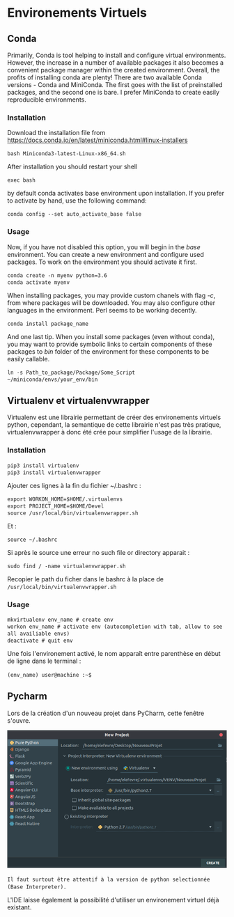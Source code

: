 # Environements Virtuels

## Conda

Primarily, Conda is tool helping to install and configure virtual environments. However, the increase in a number of available packages it also becomes a convenient package manager within the created environment. Overall, the profits of installing conda are plenty!
There are two available Conda versions - Conda and MiniConda. The first goes with the list of preinstalled packages, and the second one is bare. I prefer MiniConda to create easily reproducible environments.
### Installation

Download the installation file from https://docs.conda.io/en/latest/miniconda.html#linux-installers
```
bash Miniconda3-latest-Linux-x86_64.sh
```

After installation you should restart your shell

```
exec bash
```

by default conda activates base environment upon installation. If you prefer to activate by hand, use the following command:

```
conda config --set auto_activate_base false
```

### Usage

Now, if you have not disabled this option, you will begin in the *base* environment. You can create a new environment and configure used packages. To work on the environment you should activate it first.

```
conda create -n myenv python=3.6
conda activate myenv
```

When installing packages, you may provide custom chanels with flag *-c*, from where packages will be downloaded. You may also configure other languages in the environment. Perl seems to be working decently.

```
conda install package_name
```

And one last tip. When you install some packages (even without conda), you may want to provide symbolic links to certain components of these packages to *bin* folder of the environment for these components to be easily callable.

```
ln -s Path_to_package/Package/Some_Script ~/miniconda/envs/your_env/bin
```


## Virtualenv et virtualenvwrapper

Virtualenv est une librairie permettant de créer des environements virtuels python, cependant, la semantique de cette
librairie n'est pas très pratique, virtualenvwrapper à donc été crée pour simplifier l'usage de la librairie.

### Installation
```shell script
pip3 install virtualenv 
pip3 install virtualenvwrapper 
```

Ajouter ces lignes à la fin du fichier ~/.bashrc : 
```
export WORKON_HOME=$HOME/.virtualenvs
export PROJECT_HOME=$HOME/Devel
source /usr/local/bin/virtualenvwrapper.sh
```

Et : 
```shell script
source ~/.bashrc
```

Si après le source une erreur no such file or directory apparait : 
```shell script
sudo find / -name virtualenvwrapper.sh
```
Recopier le path du ficher dans le bashrc à la place de `/usr/local/bin/virtualenvwrapper.sh`

### Usage
```shell script
mkvirtualenv env_name # create env
workon env_name # activate env (autocompletion with tab, allow to see all availiable envs) 
deactivate # quit env
```
Une fois l'environement activé, le nom apparaît entre parenthèse en début de ligne dans le terminal : 

`(env_name) user@machine :~$`

## Pycharm

Lors de la création d'un nouveau projet dans PyCharm, cette fenêtre s'ouvre.

![VenvPycharm](imgs/venv/venv.png "virtual env pycharm")

`Il faut surtout être attentif à la version de python selectionnée (Base Interpreter).`

L'IDE laisse également la possibilité d'utiliser un environement virtuel déjà existant.  